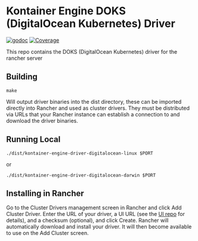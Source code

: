 # Kontainer Engine DOKS (DigitalOcean Kubernetes) Driver

[![godoc](https://godoc.org/github.com/ribeiro-rodrigo/kontainer-engine-driver-digitalocean?status.svg)](https://godoc.org/github.com/ribeiro-rodrigo/kontainer-engine-driver-digitalocean)
[![Coverage](https://codecov.io/gh/ribeiro-rodrigo/kontainer-engine-driver-digitalocean/branch/master/graph/badge.svg)](https://codecov.io/gh/ribeiro-rodrigo/kontainer-engine-driver-digitalocean)

This repo contains the DOKS (DigitalOcean Kubernetes) driver for the rancher server

## Building
```shell script
make
```
Will output driver binaries into the dist directory, these can be imported directly into Rancher and used as cluster drivers. They must be distributed via URLs that your Rancher instance can establish a connection to and download the driver binaries.

## Running Local
```shell script
./dist/kontainer-engine-driver-digitalocean-linux $PORT
```
or
```shell script
./dist/kontainer-engine-driver-digitalocean-darwin $PORT
```

## Installing in Rancher
Go to the Cluster Drivers management screen in Rancher and click Add Cluster Driver. Enter the URL of your driver, a UI URL (see the [UI repo](https://github.com/ribeiro-rodrigo/ui-cluster-driver-doks) for details), and a checksum (optional), and click Create. Rancher will automatically download and install your driver. It will then become available to use on the Add Cluster screen.